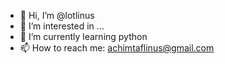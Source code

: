 - 👋 Hi, I’m @lotlinus
- 👀 I’m interested in ...
- 🌱 I’m currently learning python
- 📫 How to reach me: achimtaflinus@gmail.com


<!---
lotlinus/lotlinus is a ✨ special ✨ repository because its `README.md` (this file) appears on your GitHub profile.
You can click the Preview link to take a look at your changes.
--->

